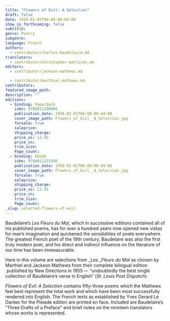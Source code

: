 ```yaml
---
title: "Flowers of Evil: A Selection"
draft: false
date: 1958-01-01T06:00:00-04:00
show_in_forthcoming: false
subtitle:
genre: Poetry
subgenre:
language: French
authors:
  - contributor/charles-baudelaire.md
translators:
  - contributor/christopher-mattison.md
editors:
  - contributor/jackson-mathews.md

  - contributor/marthiel-mathews.md
contributors:
featured_image_path:
description: ""
editions:
  - binding: Paperback
    isbn: 9780811200066
    publication_date: 1958-01-01T06:00:00-04:00
    cover_image_path: Flowers_of_Evil__A_Selection.jpg
    forsale: true
    saleprice:
    shipping_charge:
    price_us: 12.95
    price_cn:
    trim_size:
    Page_count:
  - binding: Ebook
    isbn: 9780811221566
    publication_date: 1958-01-01T06:00:00-04:00
    cover_image_path: Flowers_of_Evil__A_Selection.jpg
    forsale: true
    saleprice:
    shipping_charge:
    price_us: 12.95
    price_cn:
    trim_size:
    Page_count:
_slug: selected-flowers-of-evil
---
```


Baudelaire’s _Les_ _Fleurs du Mal_, which in successive editions contained all of his published poems, has for over a hundred years now opened new vistas for man’s imagination and quickened the sensibilities of poets everywhere. The greatest French poet of the 19th century, Baudelaire was also the first truly modern poet, and his direct and indirect influence on the literature of our time has been immeasurable. 

Here in this volume are selections from _Les __Fleurs du Mal_ as chosen by Marthiel and Jackson Mathews from their complete bilingual edition  published by New Directions in 1955 — “undoubtedly the best single collection of Baudelaire’s verse in English” (_St. Louis Post Dispatch_).

_Flowers of Evil: A Selection_ contains fifty-three poems which the Mathews feel best represent the total work and which have been most successfully rendered into English. The French texts as established by Yves Gerard Le Dantec for the Pleiade edition are printed en face. Included are Baudelaire’s “Three Drafts of a Preface” and brief notes on the nineteen translators whose works is represented.

